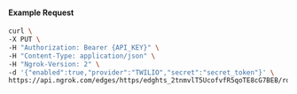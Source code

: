 <!-- Code generated for API Clients. DO NOT EDIT. -->

#### Example Request

```bash
curl \
-X PUT \
-H "Authorization: Bearer {API_KEY}" \
-H "Content-Type: application/json" \
-H "Ngrok-Version: 2" \
-d '{"enabled":true,"provider":"TWILIO","secret":"secret_token"}' \
https://api.ngrok.com/edges/https/edghts_2tnmvlT5UcofvfR5qoTE8cG7BEB/routes/edghtsrt_2tnmvlYxyAtBXVZqplSQd6hjSPL/webhook_verification
```
